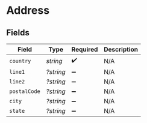 # Address


## Fields

| Field              | Type               | Required           | Description        |
| ------------------ | ------------------ | ------------------ | ------------------ |
| `country`          | *string*           | :heavy_check_mark: | N/A                |
| `line1`            | *?string*          | :heavy_minus_sign: | N/A                |
| `line2`            | *?string*          | :heavy_minus_sign: | N/A                |
| `postalCode`       | *?string*          | :heavy_minus_sign: | N/A                |
| `city`             | *?string*          | :heavy_minus_sign: | N/A                |
| `state`            | *?string*          | :heavy_minus_sign: | N/A                |